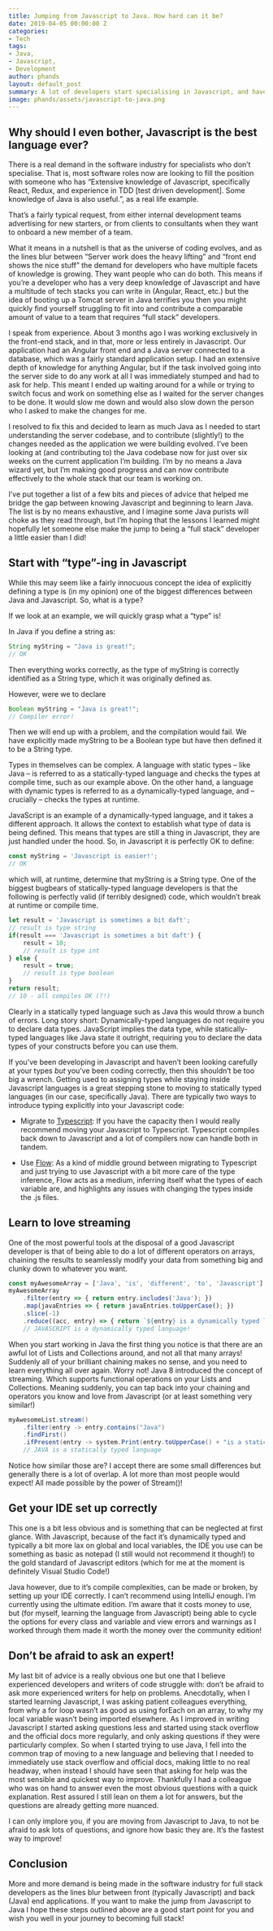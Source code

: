 ```yaml
---
title: Jumping from Javascript to Java. How hard can it be?
date: 2019-04-05 00:00:00 Z
categories:
- Tech
tags:
- Java,
- Javascript,
- Development
author: phands
layout: default_post
summary: A lot of developers start specialising in Javascript, and have an inherent fear of Java (I know I did!) In this blog post I look at a few tips to get over that initial fear and start coding in Java, from a Javascript background.
image: phands/assets/javascript-to-java.png
---
```


## Why should I even bother, Javascript is the best language ever?
There is a real demand in the software industry for specialists who don’t specialise. That is, most software roles now are looking to fill the position with someone who has “Extensive knowledge of Javascript, specifically React, Redux, and experience in TDD [test driven development]. Some knowledge of Java is also useful.”, as a real life example.

That’s a fairly typical request, from either internal development teams advertising for new starters, or from clients to consultants when they want to onboard a new member of a team.

What it means in a nutshell is that as the universe of coding evolves, and as the lines blur between “Server work does the heavy lifting” and “front end shows the nice stuff” the demand for developers who have multiple facets of knowledge is growing. They want people who can do both. This means if you’re a developer who has a very deep knowledge of Javascript and have a multitude of tech stacks you can write in (Angular, React, etc.) but the idea of booting up a Tomcat server in Java terrifies you then you might quickly find yourself struggling to fit into and contribute a comparable amount of value to a team that requires “full stack” developers.

I speak from experience. About 3 months ago I was working exclusively in the front-end stack, and in that, more or less entirely in Javascript. Our application had an Angular front end and a Java server connected to a database, which was a fairly standard application setup. I had an extensive depth of knowledge for anything Angular, but if the task involved going into the server side to do any work at all I was immediately stumped and had to ask for help. This meant I ended up waiting around for a while or trying to switch focus and work on something else as I waited for the server changes to be done. It would slow me down and would also slow down the person who I asked to make the changes for me.

I resolved to fix this and decided to learn as much Java as I needed to start understanding the server codebase, and to contribute (slightly!) to the changes needed as the application we were building evolved. I’ve been looking at (and contributing to) the Java codebase now for just over six weeks on the current application I’m building. I’m by no means a Java wizard yet, but I’m making good progress and can now contribute effectively to the whole stack that our team is working on.

I’ve put together a list of a few bits and pieces of advice that helped me bridge the gap between knowing Javascript and beginning to learn Java. The list is by no means exhaustive, and I imagine some Java purists will choke as they read through, but I’m hoping that the lessons I learned might hopefully let someone else make the jump to being a “full stack” developer a little easier than I did!

## Start with “type”-ing in Javascript

While this may seem like a fairly innocuous concept the idea of explicitly defining a type is (in my opinion) one of the biggest differences between Java and Javascript.  So, what is a type?

If we look at an example, we will quickly grasp what a “type” is!

In Java if you define a string as:

~~~ java
String myString = "Java is great!";
// OK
~~~

Then everything works correctly, as the type of myString is correctly identified as a String type, which it was originally defined as.

However, were we to declare

~~~ java
Boolean myString = "Java is great!";
// Compiler error!
~~~

Then we will end up with a problem, and the compilation would fail. We have explicitly made myString to be a Boolean type but have then defined it to be a String type.

Types in themselves can be complex. A language with static types – like Java – is referred to as a statically-typed language and checks the types at compile time, such as our example above. On the other hand, a language with dynamic types is referred to as a dynamically-typed language, and – crucially – checks the types at runtime.

JavaScript is an example of a dynamically-typed language, and it takes a different approach. It allows the context to establish what type of data is being defined. This means that types are still a thing in Javascript, they are just handled under the hood. So, in Javascript it is perfectly OK to define:

~~~ javascript
const myString = 'Javascript is easier!';
// OK
~~~

which will, at runtime, determine that myString is a String type. One of the biggest bugbears of statically-typed language developers is that the following is perfectly valid (if terribly designed) code, which wouldn’t break at runtime or compile time.

~~~ javascript
let result = 'Javascript is sometimes a bit daft';
// result is type string
if(result === 'Javascript is sometimes a bit daft') {
    result = 10;
    // result is type int
} else {
    result = true;
    // result is type boolean
}
return result;
// 10 - all compiles OK (?!)
~~~

Clearly in a statically typed language such as Java this would throw a bunch of errors. Long story short: Dynamically-typed languages do not require you to declare data types. JavaScript implies the data type, while statically-typed languages like Java state it outright, requiring you to declare the data types of your constructs before you can use them.

If you’ve been developing in Javascript and haven’t been looking carefully at your types _but_ you’ve been coding correctly, then this shouldn’t be too big a wrench. Getting used to assigning types while staying inside Javascript languages is a great stepping stone to moving to statically typed languages (in our case, specifically Java). There are typically two ways to introduce typing explicitly into your Javascript code:

 -	Migrate to [Typescript](https://www.typescriptlang.org/): If you have the capacity then I would really recommend moving your Javascript to Typescript. Typescript compiles back down to Javascript and a lot of compilers now can handle both in tandem.
 
 -	Use [Flow](https://flow.org/): As a kind of middle ground between migrating to Typescript and just trying to use Javascript with a bit more care of the type inference, Flow acts as a medium, inferring itself what the types of each variable are, and highlights any issues with changing the types inside the .js files.

## Learn to love streaming

One of the most powerful tools at the disposal of a good Javascript developer is that of being able to do a lot of different operators on arrays, chaining the results to seamlessly modify your data from something big and clunky down to whatever you want.

~~~ javascript
const myAwesomeArray = ['Java', 'is', 'different', 'to', 'Javascript'];
myAwesomeArray
    .filter(entry => { return entry.includes('Java'); })
    .map(javaEntries => { return javaEntries.toUpperCase(); })
    .slice(-1)
    .reduce((acc, entry) => { return `${entry} is a dynamically typed language!`},'');
    // JAVASCRIPT is a dynamically typed language!
~~~

When you start working in Java the first thing you notice is that there are an awful lot of Lists and Collections around, and not all that many arrays! Suddenly all of your brilliant chaining makes no sense, and you need to learn everything all over again. Worry not! Java 8 introduced the concept of streaming. Which supports functional operations on your Lists and Collections. Meaning suddenly, you can tap back into your chaining and operators you know and love from Javascript (or at least something very similar!)

~~~ java
myAwesomeList.stream()
    .filter(entry -> entry.contains("Java")
    .findFirst()
    .ifPresent(entry -> system.Print(entry.toUpperCase() + "is a statically typed language!");
    // JAVA is a statically typed language
~~~

Notice how similar those are? I accept there are some small differences but generally there is a lot of overlap. A lot more than most people would expect! All made possible by the power of Stream()!

## Get your IDE set up correctly

This one is a bit less obvious and is something that can be neglected at first glance. With Javascript, because of the fact it’s dynamically typed and typically a bit more lax on global and local variables, the IDE you use can be something as basic as notepad (I still would not recommend it though!) to the gold standard of Javascript editors (which for me at the moment is definitely Visual Studio Code!)

Java however, due to it’s compile complexities, can be made or broken, by setting up your IDE correctly. I can’t recommend using IntelliJ enough. I’m currently using the ultimate edition. I’m aware that it costs money to use, but (for myself, learning the language from Javascript) being able to cycle the options for every class and variable and view errors and warnings as I worked through them made it worth the money over the community edition!

## Don’t be afraid to ask an expert!
My last bit of advice is a really obvious one but one that I believe experienced developers and writers of code struggle with: don’t be afraid to ask more experienced writers for help on problems. Anecdotally, when I started learning Javascript, I was asking patient colleagues everything, from why a for loop wasn’t as good as using forEach on an array, to why my local variable wasn’t being imported elsewhere. As I improved in writing Javascript I started asking questions less and started using stack overflow and the official docs more regularly, and only asking questions if they were particularly complex. So when I started trying to use Java, I fell into the common trap of moving to a new language and believing that I needed to immediately use stack overflow and official docs, making little to no real headway, when instead I should have seen that asking for help was the most sensible and quickest way to improve. Thankfully I had a colleague who was on hand to answer even the most obvious questions with a quick explanation. Rest assured I still lean on them a lot for answers, but the questions are already getting more nuanced.

I can only implore you, if you are moving from Javascript to Java, to not be afraid to ask lots of questions, and ignore how basic they are. It’s the fastest way to improve!

## Conclusion

More and more demand is being made in the software industry for full stack developers as the lines blur between front (typically Javascript) and back (Java) end applications. If you want to make the jump from Javascript to Java I hope these steps outlined above are a good start point for you and wish you well in your journey to becoming full stack!
